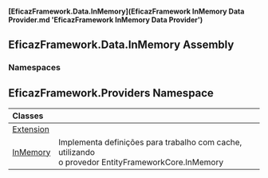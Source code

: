#### [EficazFramework.Data.InMemory](EficazFramework InMemory Data Provider.md 'EficazFramework InMemory Data Provider')

## EficazFramework.Data.InMemory Assembly
### Namespaces

<a name='EficazFramework.Providers'></a>

## EficazFramework.Providers Namespace

| Classes | |
| :--- | :--- |
| [Extension](EficazFramework.Providers/Extension.md 'EficazFramework.Providers.Extension') | |
| [InMemory](EficazFramework.Providers/InMemory.md 'EficazFramework.Providers.InMemory') | Implementa definições para trabalho com cache, utilizando<br/>o provedor EntityFrameworkCore.InMemory |
